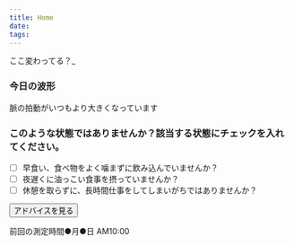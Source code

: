 ```yaml
---
title: Home
date: 
tags:
---
```

ここ変わってる？_
### 今日の波形
脈の拍動がいつもより大きくなっています

### このような状態ではありませんか？該当する状態にチェックを入れてください。
* [ ] 早食い、食べ物をよく噛まずに飲み込んでいませんか？
* [ ] 夜遅くに油っこい食事を摂っていませんか？
* [ ] 休憩を取らずに、長時間仕事をしてしまいがちではありませんか？

<button id="send" width="500px">アドバイスを見る</button>


前回の測定時間●月●日 AM10:00 